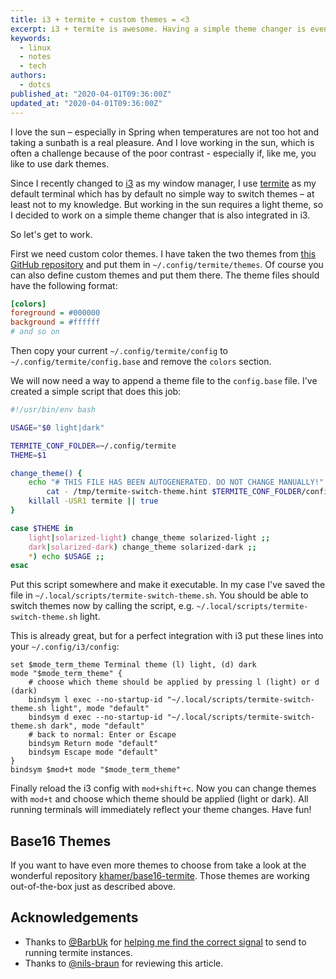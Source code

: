```yaml
---
title: i3 + termite + custom themes = <3
excerpt: i3 + termite is awesome. Having a simple theme changer is even better. Learn how to set up custom themes and apply them with a simple keystroke. 
keywords:
  - linux
  - notes
  - tech
authors:
  - dotcs
published_at: "2020-04-01T09:36:00Z"
updated_at: "2020-04-01T09:36:00Z"
---
```


I love the sun – especially in Spring when temperatures are not too hot and taking a sunbath is a real pleasure. And I love working in the sun, which is often a challenge because of the poor contrast - especially if, like me, you like to use dark themes.

Since I recently changed to [i3] as my window manager, I use [termite] as my default terminal which has by default no simple way to switch themes – at least not to my knowledge. But working in the sun requires a light theme, so I decided to work on a simple theme changer that is also integrated in i3.

So let's get to work.

First we need custom color themes. I have taken the two themes from [this GitHub repository][termite-solarized] and put them in `~/.config/termite/themes`.
Of course you can also define custom themes and put them there. The theme files should have the following format:

```ini
[colors]
foreground = #000000
background = #ffffff
# and so on
```

Then copy your current `~/.config/termite/config` to `~/.config/termite/config.base` and remove the `colors` section.

We will now need a way to append a theme file to the `config.base` file. I've created a simple script that does this job:

```bash
#!/usr/bin/env bash

USAGE="$0 light|dark"

TERMITE_CONF_FOLDER=~/.config/termite
THEME=$1

change_theme() {
    echo "# THIS FILE HAS BEEN AUTOGENERATED. DO NOT CHANGE MANUALLY!" | \
        cat - /tmp/termite-switch-theme.hint $TERMITE_CONF_FOLDER/config.base $TERMITE_CONF_FOLDER/themes/$1 > $TERMITE_CONF_FOLDER/config
    killall -USR1 termite || true
}

case $THEME in
    light|solarized-light) change_theme solarized-light ;;
    dark|solarized-dark) change_theme solarized-dark ;;
    *) echo $USAGE ;;
esac
```

Put this script somewhere and make it executable. In my case I've saved the file in `~/.local/scripts/termite-switch-theme.sh`. You should be able to switch themes now by calling the script, e.g. `~/.local/scripts/termite-switch-theme.sh` light.

This is already great, but for a perfect integration with i3 put these lines into your `~/.config/i3/config`:

```
set $mode_term_theme Terminal theme (l) light, (d) dark
mode "$mode_term_theme" {
    # choose which theme should be applied by pressing l (light) or d (dark)
    bindsym l exec --no-startup-id "~/.local/scripts/termite-switch-theme.sh light", mode "default"
    bindsym d exec --no-startup-id "~/.local/scripts/termite-switch-theme.sh dark", mode "default"
    # back to normal: Enter or Escape
    bindsym Return mode "default"
    bindsym Escape mode "default"
}
bindsym $mod+t mode "$mode_term_theme"
```

Finally reload the i3 config with `mod+shift+c`. Now you can change themes with `mod+t` and choose which theme should be applied (light or dark). All running terminals will immediately reflect your theme changes. Have fun!

## Base16 Themes

If you want to have even more themes to choose from take a look at the wonderful repository [khamer/base16-termite][base16-termite]. Those themes are working out-of-the-box just as described above.

## Acknowledgements

- Thanks to [@BarbUk][github-barbuk] for [helping me find the correct signal][termite-issue-730] to send to running termite instances.
- Thanks to [@nils-braun][blog-nils-braun] for reviewing this article.

[i3]: https://i3wm.org/
[termite]: https://github.com/thestinger/termite
[termite-solarized]: https://github.com/alpha-omega/termite-colors-solarized
[base16-termite]: https://github.com/khamer/base16-termite
[github-barbuk]: https://github.com/BarbUk
[termite-issue-730]: https://github.com/thestinger/termite/issues/730
[blog-nils-braun]: https://nils-braun.github.io/

